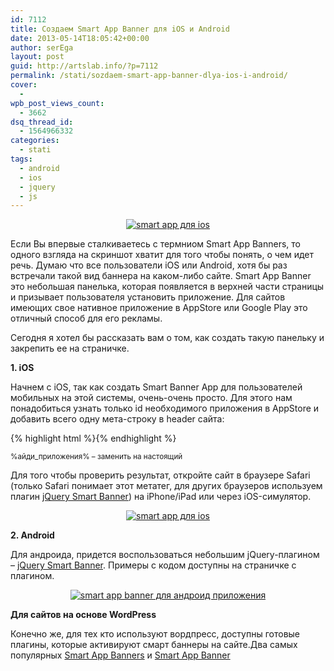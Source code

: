 ```yaml
---
id: 7112
title: Создаем Smart App Banner для iOS и Android
date: 2013-05-14T18:05:42+00:00
author: serEga
layout: post
guid: http://artslab.info/?p=7112
permalink: /stati/sozdaem-smart-app-banner-dlya-ios-i-android/
cover:
  -
wpb_post_views_count:
  - 3662
dsq_thread_id:
  - 1564966332
categories:
  - stati
tags:
  - android
  - ios
  - jquery
  - js
---
```

<center>
  <a href="http://googledrive.com/host/0B9lHVSSSdxdxd0hjdUdmRzY3Tjg/smartapp_banner_sozdat.jpg"><img src="http://googledrive.com/host/0B9lHVSSSdxdxd0hjdUdmRzY3Tjg/smartapp_banner_sozdat-300x122.jpg" alt="smart app для ios" class="aligncenter size-medium wp-image-7113" srcset="http://googledrive.com/host/0B9lHVSSSdxdxd0hjdUdmRzY3Tjg/smartapp_banner_sozdat-300x122.jpg 300w, http://googledrive.com/host/0B9lHVSSSdxdxd0hjdUdmRzY3Tjg/smartapp_banner_sozdat.jpg 600w" sizes="(max-width: 300px) 100vw, 300px" /></a>
</center>

Если Вы впервые сталкиваетесь с термниом Smart App Banners, то одного взгляда на скриншот хватит для того чтобы понять, о чем идет речь. Думаю что все пользователи iOS или Android, хотя бы раз встречали такой вид баннера на каком-либо сайте. Smart App Banner это небольшая панелька, которая появляется в верхней части страницы и призывает пользователя установить приложение. Для сайтов имеющих свое нативное приложение в AppStore или Google Play это отличный способ для его рекламы.

Сегодня я хотел бы рассказать вам о том, как создать такую панельку и закрепить ее на страничке.

<!--more-->



**1. iOS**

Начнем с iOS, так как создать Smart Banner App для пользователей мобильных на этой системы, очень-очень просто. Для этого нам понадобиться узнать только id необходимого приложения в AppStore и добавить всего одну мета-строку в header сайта:

{% highlight html %}<meta name="apple-itunes-app" content="app-id=%айди_приложения%">{% endhighlight %}

<small>%айди_приложения% &#8211; заменить на настоящий</small>

Для того чтобы проверить результат, откройте сайт в браузере Safari (только Safari понимает этот метатег, для других браузеров используем плагин [jQuery Smart Banner](http://jasny.github.io/jquery.smartbanner/)) на iPhone/iPad или через iOS-симулятор.

<center>
  <a href="http://googledrive.com/host/0B9lHVSSSdxdxd0hjdUdmRzY3Tjg/smartapp_banner_sozdat.jpg"><img src="http://googledrive.com/host/0B9lHVSSSdxdxd0hjdUdmRzY3Tjg/smartapp_banner_sozdat-300x122.jpg" alt="smart app для ios" class="aligncenter size-medium wp-image-7113" srcset="http://googledrive.com/host/0B9lHVSSSdxdxd0hjdUdmRzY3Tjg/smartapp_banner_sozdat-300x122.jpg 300w, http://googledrive.com/host/0B9lHVSSSdxdxd0hjdUdmRzY3Tjg/smartapp_banner_sozdat.jpg 600w" sizes="(max-width: 300px) 100vw, 300px" /></a>
</center>

**2. Android**

Для андроида, придется воспользоваться небольшим jQuery-плагином &#8211; [jQuery Smart Banner](http://jasny.github.io/jquery.smartbanner/). Примеры с кодом доступны на страничке с плагином.

<center>
  <a href="http://googledrive.com/host/0B9lHVSSSdxdxd0hjdUdmRzY3Tjg/smartapp_dlya_android.jpg"><img src="http://googledrive.com/host/0B9lHVSSSdxdxd0hjdUdmRzY3Tjg/smartapp_dlya_android-300x76.jpg" alt="smart app banner для андроид приложения" class="aligncenter size-medium wp-image-7115" srcset="http://googledrive.com/host/0B9lHVSSSdxdxd0hjdUdmRzY3Tjg/smartapp_dlya_android-300x76.jpg 300w, http://googledrive.com/host/0B9lHVSSSdxdxd0hjdUdmRzY3Tjg/smartapp_dlya_android.jpg 707w" sizes="(max-width: 300px) 100vw, 300px" /></a>
</center>

**Для сайтов на основе WordPress**

Конечно же, для тех кто используют вордпресс, доступны готовые плагины, которые активируют смарт баннеры на сайте.Два самых популярных [Smart App Banners](http://wordpress.org/extend/plugins/smart-app-banners/) и [Smart App Banner](http://wordpress.org/extend/plugins/smart-app-banner/)